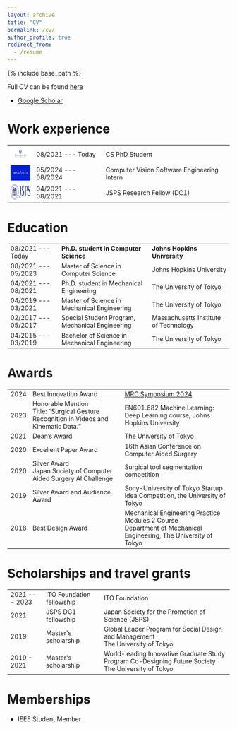 ```yaml
---
layout: archive
title: "CV"
permalink: /cv/
author_profile: true
redirect_from:
  - /resume
---
```


{% include base_path %}

Full CV can be found [here](/files/Resume_Hisashi.pdf)
- [Google Scholar](https://scholar.google.com/citations?user=mk4sVC8AAAAJ)

Work experience
===============

|     |     |     |
| --- | --- | --- |
|<img src="../images/JHU_logo.jpg" width="50" height="35"> |08/2021 --- Today| CS PhD Student | Johns Hopkins University |
|<img src="../images/intuitive_logo.png" width="50" height="35">|05/2024 --- 08/2024| Computer Vision Software Engineering Intern | Intuitive |
|<img src="../images/JSPS_log.svg" width="50" height="35">|04/2021 --- 08/2021| JSPS Research Fellow (DC1) | The University of Tokyo |

Education 
=========

|     |     |     |
| --- | --- | --- |
|08/2021 --- Today|**Ph.D. student in Computer Science** | **Johns Hopkins University**|
|08/2021 --- 05/2023| Master of Science in Computer Science | Johns Hopkins University|
|04/2021 --- 08/2021|Ph.D. student in Mechanical Engineering | The University of Tokyo|
|04/2019 --- 03/2021| Master of Science in Mechanical Engineering | The University of Tokyo|
|02/2017 --- 05/2017| Special Student Program, Mechanical Engineering|Massachusetts Institute of Technology|
|04/2015 --- 03/2019| Bachelor of Science in Mechanical Engineering | The University of Tokyo|


Awards
======

|     |     |     |
| --- | --- | --- |
|2024| Best Innovation Award | [MRC Symposium 2024](https://www.mrc-cuhk.com/event/mrc-symposium-2024) | 
|2023| Honorable Mention <br> Title: “Surgical Gesture Recognition in Videos and Kinematic Data.”| EN601.682 Machine Learning: Deep Learning course, Johns Hopkins University| 
|2021|  Dean’s Award | The University of Tokyo |
|2020| Excellent Paper Award | 16th Asian Conference on Computer Aided Surgery |
|2020| Silver Award <br>Japan Society of Computer Aided Surgery AI Challenge | Surgical tool segmentation competition |
|2019| Silver Award and Audience Award | Sony-University of Tokyo Startup Idea Competition, the University of Tokyo |
|2018| Best Design Award |Mechanical Engineering Practice Modules 2 Course <br> Department of Mechanical Engineering, The University of Tokyo| 


Scholarships and travel grants
======

|     |     |     |
| --- | --- | --- |
|2021 --- 2023| ITO Foundation fellowship | ITO Foundation |
|2021| JSPS DC1 fellowship  | Japan Society for the Promotion of Science (JSPS) |
|2019| Master's scholarship | Global Leader Program for Social Design and Management <br> The University of Tokyo |
|2019 - 2021| Master's scholarship | World-leading Innovative Graduate Study Program Co-Designing Future Society <br> The University of Tokyo   |


Memberships 
======
* IEEE Student Member